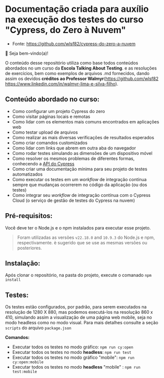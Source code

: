 # Documentação criada para auxílio na execução dos testes do curso  "Cypress, do Zero à Nuvem"
- Fonte: https://github.com/wlsf82/cypress-do-zero-a-nuvem

👋 Seja bem-vindo(a)!

O conteúdo desse repositório utiliza como base todos conteúdos abordados no um curso da **Escola Talking About Testing**. e as resoluções de exercícios, bem como exemplos de arquivos .md fornecidos, dando assim os devídos **créditos ao Professor Walmyr**(https://github.com/wlsf82  https://www.linkedin.com/in/walmyr-lima-e-silva-filho).

## Conteúdo abordado no curso:

- Como configurar um projeto Cypress do zero
- Como visitar páginas locais e remotas
- Como lidar com os elementos mais comuns encontrados em aplicações web
- Como testar upload de arquivos
- Como realizar as mais diversas verificações de resultados esperados
- Como criar comandos customizados
- Como lidar com links que abrem em outra aba do navegador
- Como rodar testes simulando as dimensões de um dispositivo móvel
- Como resolver os mesmos problemas de diferentes formas, conhecendo a [API do Cypress](https://docs.cypress.io/api/table-of-contents)
- Como criar uma documentação mínima para seu projeto de testes automatizados
- Como executar os testes em um _workflow_ de integração contínua sempre que mudanças ocorrerem no código da aplicação (ou dos testes)
- Como integrar seu _workflow_ de integração contínua com o Cypress Cloud (o serviço de gestão de testes do Cypress na nuvem)

## Pré-requisitos:

Você deve ter o Node.js e o npm instalados para executar esse projeto.
> Foram utilizadas as versões `v22.18.0` and `10.9.3` do Node.js e npm, respectivamente. è sugerido que se use as mesmas versões ou posteriores.

## Instalação:

Após clonar o repositório, na pasta do projeto, execute o comanado `npm install` 

## Testes:
Os testes estão configurados, por padrão, para serem executados na resolução de 1280 X 880, mas podemos executá-los na resolução 860 x 410, simulando assim a visualização de uma página web mobile, seja no modo headless como no modo visual. Para mais detalhes consulte a seção `scripts` do arquivo `package.json`

**Comandos:**
- Executar todos os testes no modo gráfico: `npm run cy:open`
- Executar todos os testes no modo **headless**: `npm run test`
- Executar todos os testes no modo gráfico "mobile": `npm run cy:open:mobile`
- Executar todos os testes no modo **headless** "mobile" : `npm run test:mobile`